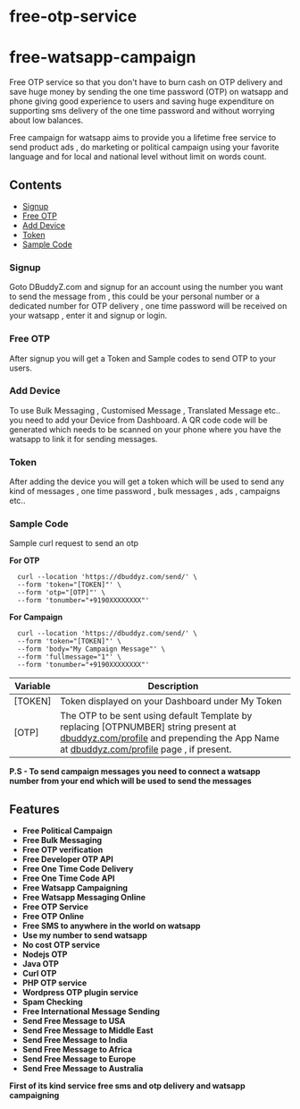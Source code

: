 # free-otp-service
# free-watsapp-campaign

Free OTP service so that you don't have to burn cash on OTP delivery and save huge money by sending the one time password (OTP) on watsapp and phone giving good experience to users and saving huge expenditure on supporting sms delivery of the one time password and without worrying about low balances.

Free campaign for watsapp aims to provide you a lifetime free service to send product ads , do marketing or political campaign using your favorite language and for local and national level without limit on words count.

## Contents
- [Signup](#signup)
- [Free OTP](#free-otp)
- [Add Device](#add-device)
- [Token](#token)
- [Sample Code](#sample-code)



### Signup

Goto DBuddyZ.com and signup for an account using the number you want to send the message from , this could be your personal number or a dedicated number for OTP delivery , one time password will be received on your watsapp , enter it and signup or login.

### Free OTP

After signup you will get a Token and Sample codes to send OTP to your users.

### Add Device

To use Bulk Messaging , Customised Message , Translated Message etc.. you need to add your Device from Dashboard. A QR code code will be generated which needs to be scanned on your phone where you have the watsapp to link it for sending messages.

### Token 

After adding the device you will get a token which will be used to send any kind of messages , one time password , bulk messages , ads , campaigns etc..

### Sample Code

Sample curl request to send an otp 

**For OTP**

```shell
  curl --location 'https://dbuddyz.com/send/' \
  --form 'token="[TOKEN]"' \
  --form 'otp="[OTP]"' \
  --form 'tonumber="+9190XXXXXXXX"'
```

**For Campaign**

```shell
  curl --location 'https://dbuddyz.com/send/' \
  --form 'token="[TOKEN]"' \
  --form 'body="My Campaign Message"' \
  --form 'fullmessage="1"' \
  --form 'tonumber="+9190XXXXXXXX"'
```

| Variable                                      | Description                                                                                                                                                           |
| -------------------------------------------- | --------------------------------------------------------------------------------------------------------------------------------------------------------------------- |
| [TOKEN] | Token displayed on your Dashboard under My Token  |
| [OTP]                          | The OTP to be sent using default Template by replacing [OTPNUMBER] string present at [dbuddyz.com/profile](https://dbuddyz.com/profile/) and prepending the App Name at [dbuddyz.com/profile](https://dbuddyz.com/profile/) page , if present.

**P.S - To send campaign messages you need to connect a watsapp number from your end which will be used to send the messages**

## Features

- **Free Political Campaign**
- **Free Bulk Messaging**
- **Free OTP verification**
- **Free Developer OTP API**
- **Free One Time Code Delivery**
- **Free One Time Code API**
- **Free Watsapp Campaigning**
- **Free Watsapp Messaging Online**
- **Free OTP Service**
- **Free OTP Online**
- **Free SMS to anywhere in the world on watsapp**
- **Use my number to send watsapp**
- **No cost OTP service**
- **Nodejs OTP**
- **Java OTP**
- **Curl OTP**
- **PHP OTP service**
- **Wordpress OTP plugin service**
- **Spam Checking**
- **Free International Message Sending**
- **Send Free Message to USA**
- **Send Free Message to Middle East**
- **Send Free Message to India**
- **Send Free Message to Africa**
- **Send Free Message to Europe**
- **Send Free Message to Australia**


**First of its kind service free sms and otp delivery and watsapp campaigning**


